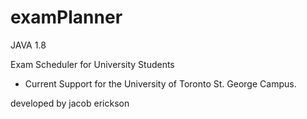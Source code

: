 # examPlanner
JAVA 1.8

Exam Scheduler for University Students

- Current Support for the University of Toronto St. George Campus.

developed by jacob erickson
